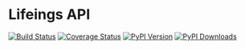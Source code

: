 # Lifeings API

[![Build Status](https://travis-ci.org/flask-restful/flask-restful.svg?branch=master)](http://travis-ci.org/flask-restful/flask-restful)
[![Coverage Status](http://img.shields.io/coveralls/flask-restful/flask-restful/master.svg)](https://coveralls.io/r/flask-restful/flask-restful)
[![PyPI Version](http://img.shields.io/pypi/v/Flask-RESTful.svg)](https://pypi.python.org/pypi/Flask-RESTful)
[![PyPI Downloads](http://img.shields.io/pypi/dm/Flask-RESTful.svg)](https://pypi.python.org/pypi/Flask-RESTful)



